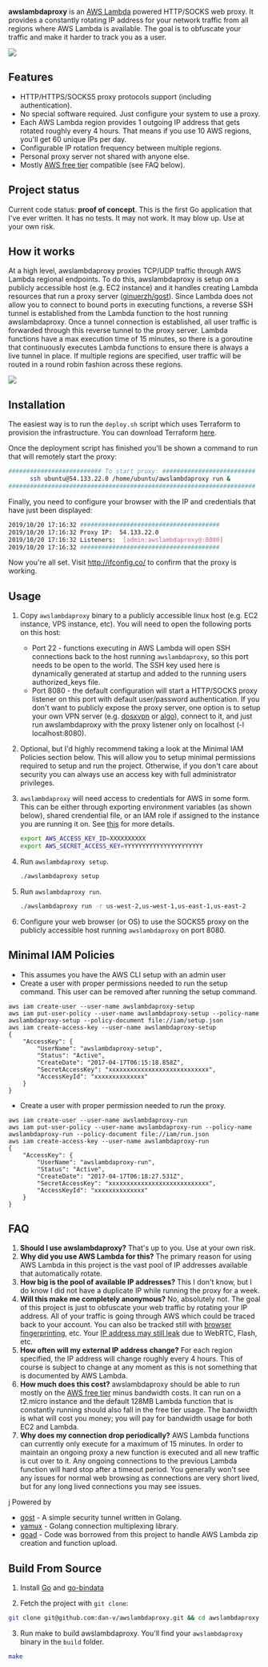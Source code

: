 <b>awslambdaproxy</b> is an [AWS Lambda](https://aws.amazon.com/lambda/) powered HTTP/SOCKS web proxy. It provides a constantly rotating IP address for your network traffic from all regions where AWS Lambda is available. The goal is to obfuscate your traffic and make it harder to track you as a user.

![](/images/overview.gif?raw=true)

## Features
* HTTP/HTTPS/SOCKS5 proxy protocols support (including authentication).
* No special software required. Just configure your system to use a proxy.
* Each AWS Lambda region provides 1 outgoing IP address that gets rotated roughly every 4 hours. That means if you use 10 AWS regions, you'll get 60 unique IPs per day.
* Configurable IP rotation frequency between multiple regions.
* Personal proxy server not shared with anyone else.
* Mostly [AWS free tier](https://aws.amazon.com/free/) compatible (see FAQ below).

## Project status
Current code status: <b>proof of concept</b>. This is the first Go application that I've ever written. It has no tests. It may not work. It may blow up. Use at your own risk.

## How it works
At a high level, awslambdaproxy proxies TCP/UDP traffic through AWS Lambda regional endpoints. To do this, awslambdaproxy is setup on a publicly accessible host (e.g. EC2 instance) and it handles creating Lambda resources that run a proxy server ([ginuerzh/gost](https://github.com/ginuerzh/gost)). Since Lambda does not allow you to connect to bound ports in executing functions, a reverse SSH tunnel is established from the Lambda function to the host running awslambdaproxy. Once a tunnel connection is established, all user traffic is forwarded through this reverse tunnel to the proxy server. Lambda functions have a max execution time of 15 minutes, so there is a goroutine that continuously executes Lambda functions to ensure there is always a live tunnel in place. If multiple regions are specified, user traffic will be routed in a round robin fashion across these regions.

![](/images/how-it-works.png?raw=true)

## Installation

The easiest way is to run the `deploy.sh` script which uses Terraform to provision the infrastructure. You can download Terraform [here](https://www.terraform.io/downloads.html).

Once the deployment script has finished you'll be shown a command to run that will remotely start the proxy:

```bash
########################## To start proxy: ##########################
      ssh ubuntu@54.133.22.0 /home/ubuntu/awslambdaproxy run &
#####################################################################
```

Finally, you need to configure your browser with the IP and credentials that have just been displayed:
```bash
2019/10/20 17:16:32 #######################################
2019/10/20 17:16:32 Proxy IP:  54.133.22.0
2019/10/20 17:16:32 Listeners:  [admin:awslambdaproxy@:8080]
2019/10/20 17:16:32 #######################################
```

Now you're all set. Visit http://ifconfig.co/ to confirm that the proxy is working.

## Usage

1. Copy `awslambdaproxy` binary to a publicly accessible linux host (e.g. EC2 instance, VPS instance, etc). You will need to open the following ports on this host:
    * Port 22 - functions executing in AWS Lambda will open SSH connections back to the host running `awslambdaproxy`, so this port needs to be open to the world. The SSH key used here is dynamically generated at startup and added to the running users authorized_keys file.
    * Port 8080 - the default configuration will start a HTTP/SOCKS proxy listener on this port with default user/password authentication. If you don't want to publicly expose the proxy server, one option is to setup your own VPN server (e.g. [dosxvpn](https://github.com/dan-v/dosxvpn) or [algo](https://github.com/trailofbits/algo)), connect to it, and just run awslambdaproxy with the proxy listener only on localhost (-l localhost:8080).

2. Optional, but I'd highly recommend taking a look at the Minimal IAM Policies section below. This will allow you to setup minimal permissions required to setup and run the project. Otherwise, if you don't care about security you can always use an access key with full administrator privileges. 

3. `awslambdaproxy` will need access to credentials for AWS in some form. This can be either through exporting environment variables (as shown below), shared crendential file, or an IAM role if assigned to the instance you are running it on. See [this](https://docs.aws.amazon.com/sdk-for-go/v1/developer-guide/configuring-sdk.html#specifying-credentials) for more details.

    ```sh
    export AWS_ACCESS_KEY_ID=XXXXXXXXXX
    export AWS_SECRET_ACCESS_KEY=YYYYYYYYYYYYYYYYYYYYYY
    ```
4. Run `awslambdaproxy setup`. 

    ```sh
    ./awslambdaproxy setup
    ```

5. Run `awslambdaproxy run`. 

    ```sh
    ./awslambdaproxy run -r us-west-2,us-west-1,us-east-1,us-east-2
    ```
    
6. Configure your web browser (or OS) to use the SOCKS5 proxy on the publicly accessible host running `awslambdaproxy` on port 8080.

## Minimal IAM Policies
* This assumes you have the AWS CLI setup with an admin user
* Create a user with proper permissions needed to run the setup command. This user can be removed after running the setup command.
```
aws iam create-user --user-name awslambdaproxy-setup
aws iam put-user-policy --user-name awslambdaproxy-setup --policy-name awslambdaproxy-setup --policy-document file://iam/setup.json
aws iam create-access-key --user-name awslambdaproxy-setup
{
    "AccessKey": {
        "UserName": "awslambdaproxy-setup",
        "Status": "Active",
        "CreateDate": "2017-04-17T06:15:18.858Z",
        "SecretAccessKey": "xxxxxxxxxxxxxxxxxxxxxxxxxxxx",
        "AccessKeyId": "xxxxxxxxxxxxxx"
    }
}
```
* Create a user with proper permission needed to run the proxy.
```
aws iam create-user --user-name awslambdaproxy-run
aws iam put-user-policy --user-name awslambdaproxy-run --policy-name awslambdaproxy-run --policy-document file://iam/run.json
aws iam create-access-key --user-name awslambdaproxy-run
{
    "AccessKey": {
        "UserName": "awslambdaproxy-run",
        "Status": "Active",
        "CreateDate": "2017-04-17T06:18:27.531Z",
        "SecretAccessKey": "xxxxxxxxxxxxxxxxxxxxxxxxxxxx",
        "AccessKeyId": "xxxxxxxxxxxxxx"
    }
}
```

## FAQ
1. <b>Should I use awslambdaproxy?</b> That's up to you. Use at your own risk.
2. <b>Why did you use AWS Lambda for this?</b> The primary reason for using AWS Lambda in this project is the vast pool of IP addresses available that automatically rotate.
3. <b>How big is the pool of available IP addresses?</b> This I don't know, but I do know I did not have a duplicate IP while running the proxy for a week.
4. <b>Will this make me completely anonymous?</b> No, absolutely not. The goal of this project is just to obfuscate your web traffic by rotating your IP address. All of your traffic is going through AWS which could be traced back to your account. You can also be tracked still with [browser fingerprinting](https://panopticlick.eff.org/), etc. Your [IP address may still leak](https://ipleak.net/) due to WebRTC, Flash, etc.
5. <b>How often will my external IP address change?</b> For each region specified, the IP address will change roughly every 4 hours. This of course is subject to change at any moment as this is not something that is documented by AWS Lambda.
6. <b>How much does this cost?</b> awslambdaproxy should be able to run mostly on the [AWS free tier](https://aws.amazon.com/free/) minus bandwidth costs. It can run on a t2.micro instance and the default 128MB Lambda function that is constantly running should also fall in the free tier usage. The bandwidth is what will cost you money; you will pay for bandwidth usage for both EC2 and Lambda.
7. <b>Why does my connection drop periodically?</b> AWS Lambda functions can currently only execute for a maximum of 15 minutes. In order to maintain an ongoing proxy a new function is executed and all new traffic is cut over to it. Any ongoing connections to the previous Lambda function will hard stop after a timeout period. You generally won't see any issues for normal web browsing as connections are very short lived, but for any long lived connections you may see issues.

j Powered by
* [gost](https://github.com/ginuerzh/gost) - A simple security tunnel written in Golang.
* [yamux](https://github.com/hashicorp/yamux) - Golang connection multiplexing library.
* [goad](https://github.com/goadapp/goad) - Code was borrowed from this project to handle AWS Lambda zip creation and function upload.

## Build From Source
1. Install [Go](https://golang.org/dl/) and [go-bindata](https://github.com/kevinburke/go-bindata)

2. Fetch the project with `git clone`:

  ```sh
  git clone git@github.com:dan-v/awslambdaproxy.git && cd awslambdaproxy
  ```

3. Run make to build awslambdaproxy. You'll find your `awslambdaproxy` binary in the `build` folder.

  ```sh
  make
  ```

